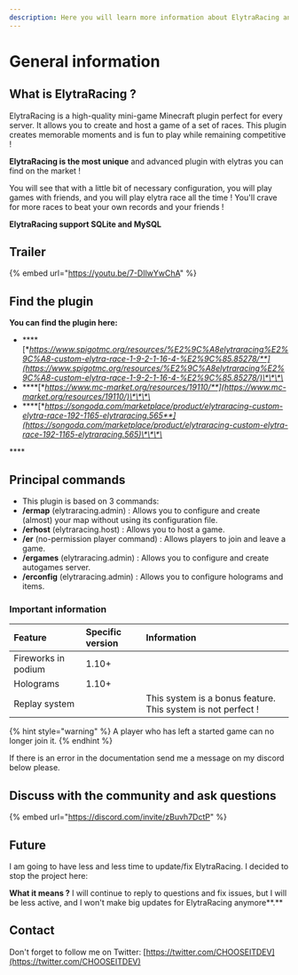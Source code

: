 ```yaml
---
description: Here you will learn more information about ElytraRacing and how to use it
---
```


# General information

## What is ElytraRacing ?

ElytraRacing is a high-quality mini-game Minecraft plugin perfect for every server. It allows you to create and host a game of a set of races. This plugin creates memorable moments and is fun to play while remaining competitive !

**ElytraRacing is the most unique** and advanced plugin with elytras you can find on the market !

You will see that with a little bit of necessary configuration, you will play games with friends, and you will play elytra race all the time ! You'll crave for more races to beat your own records and your friends !

**ElytraRacing support SQLite and MySQL**

## Trailer

{% embed url="https://youtu.be/7-DIlwYwChA" %}

## Find the plugin

 **You can find the plugin here:**

* \*\*\*\*[**https://www.spigotmc.org/resources/%E2%9C%A8elytraracing%E2%9C%A8-custom-elytra-race-1-9-2-1-16-4-%E2%9C%85.85278/**](https://www.spigotmc.org/resources/%E2%9C%A8elytraracing%E2%9C%A8-custom-elytra-race-1-9-2-1-16-4-%E2%9C%85.85278/)\*\*\*\*
* \*\*\*\*[**https://www.mc-market.org/resources/19110/**](https://www.mc-market.org/resources/19110/)\*\*\*\*
* \*\*\*\*[**https://songoda.com/marketplace/product/elytraracing-custom-elytra-race-192-1165-elytraracing.565**](https://songoda.com/marketplace/product/elytraracing-custom-elytra-race-192-1165-elytraracing.565)\*\*\*\*

\*\*\*\*

## Principal commands



* This plugin is based on 3 commands: 
* **/ermap** \(elytraracing.admin\) : Allows you to configure and create \(almost\) your map without using its configuration file.
* **/erhost** \(elytraracing.host\) : Allows you to host a game.
* **/er** \(no-permission player command\) : Allows players to join and leave a game.
* **/ergames** \(elytraracing.admin\) : Allows you to configure and create autogames server.
* **/erconfig** \(elytraracing.admin\) : Allows you to configure holograms and items.

### Important information

| Feature | Specific version | Information |
| :--- | :--- | :--- |
| Fireworks in podium | 1.10+ |  |
| Holograms | 1.10+ |  |
| Replay system |  | This system is a bonus feature. This system is not perfect ! |

{% hint style="warning" %}
A player who has left a started game can no longer join it.
{% endhint %}

If there is an error in the documentation send me a message on my discord below please.

## Discuss with the community and ask questions

{% embed url="https://discord.com/invite/zBuvh7DctP" %}

## **Future**

I am going to have less and less time to update/fix ElytraRacing. I decided to stop the project here: 

**What it means ?** I will continue to reply to questions and fix issues, but I will be less active, and I won't make big updates for ElytraRacing anymore**.**

## Contact

Don't forget to follow me on Twitter: [https://twitter.com/CHOOSEITDEV](https://twitter.com/CHOOSEITDEV)



